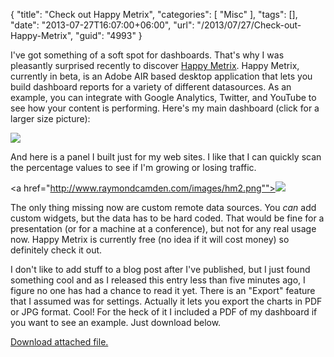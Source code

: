 {
	"title": "Check out Happy Metrix",
	"categories": [
		"Misc"
	],
	"tags": [],
	"date": "2013-07-27T16:07:00+06:00",
	"url": "/2013/07/27/Check-out-Happy-Metrix",
	"guid": "4993"
}

I've got something of a soft spot for dashboards. That's why I was pleasantly surprised recently to discover <a href="http://www.happymetrix.com/">Happy Metrix</a>. Happy Metrix, currently in beta, is an Adobe AIR based desktop application that lets you build dashboard reports for a variety of different datasources. As an example, you can integrate with Google Analytics, Twitter, and YouTube to see how your content is performing. Here's my main dashboard (click for a larger size picture):
<!--more-->
<a href="http://www.raymondcamden.com/images/hm1.png"><img src="http://www.raymondcamden.com/images/hm1small.png" /></a>

And here is a panel I built just for my web sites. I like that I can quickly scan the percentage values to see if I'm growing or losing traffic.

<a href="http://www.raymondcamden.com/images/hm2.png""><img src="http://www.raymondcamden.com/images/hm2small.png" /></a>

The only thing missing now are custom remote data sources. You <i>can</i> add custom widgets, but the data has to be hard coded. That would be fine for a presentation (or for a machine at a conference), but not for any real usage now. Happy Metrix is currently free (no idea if it will cost money) so definitely check it out.

I don't like to add stuff to a blog post after I've published, but I just found something cool and as I released this entry less than five minutes ago, I figure no one has had a chance to read it yet. There is an "Export" feature that I assumed was for settings. Actually it lets you export the charts in PDF or JPG format. Cool! For the heck of it I included a PDF of my dashboard if you want to see an example. Just download below.<p><a href='enclosures/C%3A%5Chosts%5C2013%2Eraymondcamden%2Ecom%5Cenclosures%2FAll%20Sites%2Epdf'>Download attached file.</a></p>